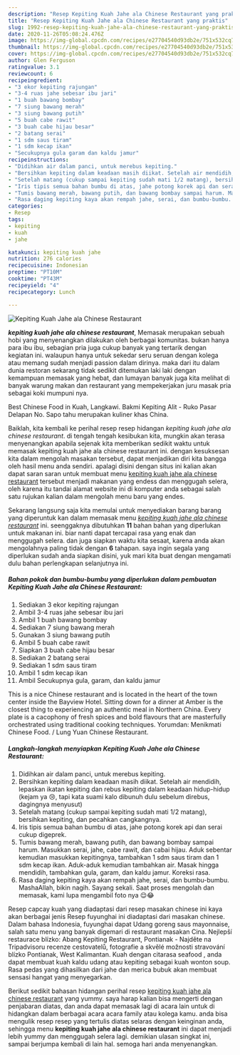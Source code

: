 ```yaml
---
description: "Resep Kepiting Kuah Jahe ala Chinese Restaurant yang praktis"
title: "Resep Kepiting Kuah Jahe ala Chinese Restaurant yang praktis"
slug: 1992-resep-kepiting-kuah-jahe-ala-chinese-restaurant-yang-praktis
date: 2020-11-26T05:08:24.476Z
image: https://img-global.cpcdn.com/recipes/e27704540d93db2e/751x532cq70/kepiting-kuah-jahe-ala-chinese-restaurant-foto-resep-utama.jpg
thumbnail: https://img-global.cpcdn.com/recipes/e27704540d93db2e/751x532cq70/kepiting-kuah-jahe-ala-chinese-restaurant-foto-resep-utama.jpg
cover: https://img-global.cpcdn.com/recipes/e27704540d93db2e/751x532cq70/kepiting-kuah-jahe-ala-chinese-restaurant-foto-resep-utama.jpg
author: Glen Ferguson
ratingvalue: 3.1
reviewcount: 6
recipeingredient:
- "3 ekor kepiting rajungan"
- "3-4 ruas jahe sebesar ibu jari"
- "1 buah bawang bombay"
- "7 siung bawang merah"
- "3 siung bawang putih"
- "5 buah cabe rawit"
- "3 buah cabe hijau besar"
- "2 batang serai"
- "1 sdm saus tiram"
- "1 sdm kecap ikan"
- "Secukupnya gula garam dan kaldu jamur"
recipeinstructions:
- "Didihkan air dalam panci, untuk merebus kepiting."
- "Bersihkan kepiting dalam keadaan masih diikat. Setelah air mendidih, lepaskan ikatan kepiting dan rebus kepiting dalam keadaan hidup-hidup (kejam ya 😢, tapi kata suami kalo dibunuh dulu sebelum direbus, dagingnya menyusut)"
- "Setelah matang (cukup sampai kepiting sudah mati 1/2 matang), bersihkan kepiting, dan pecahkan cangkangnya."
- "Iris tipis semua bahan bumbu di atas, jahe potong korek api dan serai cukup digeprek."
- "Tumis bawang merah, bawang putih, dan bawang bombay sampai harum. Masukkan serai, jahe, cabe rawit, dan cabai hijau. Aduk sebentar kemudian masukkan kepitingnya, tambahkan 1 sdm saus tiram dan 1 sdm kecap ikan. Aduk-aduk kemudian tambahkan air. Masak hingga mendidih, tambahkan gula, garam, dan kaldu jamur. Koreksi rasa."
- "Rasa daging kepiting kaya akan rempah jahe, serai, dan bumbu-bumbu. MashaAllah, bikin nagih. Sayang sekali. Saat proses mengolah dan memasak, kami lupa mengambil foto nya 😌😂"
categories:
- Resep
tags:
- kepiting
- kuah
- jahe

katakunci: kepiting kuah jahe 
nutrition: 276 calories
recipecuisine: Indonesian
preptime: "PT10M"
cooktime: "PT43M"
recipeyield: "4"
recipecategory: Lunch

---
```



![Kepiting Kuah Jahe ala Chinese Restaurant](https://img-global.cpcdn.com/recipes/e27704540d93db2e/751x532cq70/kepiting-kuah-jahe-ala-chinese-restaurant-foto-resep-utama.jpg)

<b><i>kepiting kuah jahe ala chinese restaurant</i></b>, Memasak merupakan sebuah hobi yang menyenangkan dilakukan oleh berbagai komunitas. bukan hanya para ibu ibu, sebagian pria juga cukup banyak yang tertarik dengan kegiatan ini. walaupun hanya untuk sekedar seru seruan dengan kolega atau memang sudah menjadi passion dalam dirinya. maka dari itu dalam dunia restoran sekarang tidak sedikit ditemukan laki laki dengan kemampuan memasak yang hebat, dan lumayan banyak juga kita melihat di banyak warung makan dan restaurant yang mempekerjakan juru masak pria sebagai koki mumpuni nya.

Best Chinese Food in Kuah, Langkawi. Bakmi Kepiting Alit - Ruko Pasar Delapan No. Sapo tahu merupakan kuliner khas China.

Baiklah, kita kembali ke perihal resep resep hidangan <i>kepiting kuah jahe ala chinese restaurant</i>. di tengah tengah kesibukan kita, mungkin akan terasa menyenangkan apabila sejenak kita memberikan sedikit waktu untuk memasak kepiting kuah jahe ala chinese restaurant ini. dengan kesuksesan kita dalam mengolah masakan tersebut, dapat menjadikan diri kita bangga oleh hasil menu anda sendiri. apalagi disini dengan situs ini kalian akan dapat saran saran untuk membuat menu <u>kepiting kuah jahe ala chinese restaurant</u> tersebut menjadi makanan yang endess dan menggugah selera, oleh karena itu tandai alamat website ini di komputer anda sebagai salah satu rujukan kalian dalam mengolah menu baru yang endes.


Sekarang langsung saja kita memulai untuk menyediakan barang barang yang diperuntuk kan dalam memasak menu <u><i>kepiting kuah jahe ala chinese restaurant</i></u> ini. seenggaknya dibutuhkan <b>11</b> bahan bahan yang diperlukan untuk makanan ini. biar nanti dapat tercapai rasa yang enak dan menggugah selera. dan juga siapkan waktu kita sesaat, karena anda akan mengolahnya paling tidak dengan <b>6</b> tahapan. saya ingin segala yang diperlukan sudah anda siapkan disini, yuk mari kita buat dengan mengamati dulu bahan perlengkapan selanjutnya ini.

<!--inarticleads1-->

##### Bahan pokok dan bumbu-bumbu yang diperlukan dalam pembuatan Kepiting Kuah Jahe ala Chinese Restaurant:

1. Sediakan 3 ekor kepiting rajungan
1. Ambil 3-4 ruas jahe sebesar ibu jari
1. Ambil 1 buah bawang bombay
1. Sediakan 7 siung bawang merah
1. Gunakan 3 siung bawang putih
1. Ambil 5 buah cabe rawit
1. Siapkan 3 buah cabe hijau besar
1. Sediakan 2 batang serai
1. Sediakan 1 sdm saus tiram
1. Ambil 1 sdm kecap ikan
1. Ambil Secukupnya gula, garam, dan kaldu jamur


This is a nice Chinese restaurant and is located in the heart of the town center inside the Bayview Hotel. Sitting down for a dinner at Amber is the closest thing to experiencing an authentic meal in Northern China. Every plate is a cacophony of fresh spices and bold flavours that are masterfully orchestrated using traditional cooking techniques. Yorumdan: Menikmati Chinese Food. / Lung Yuan Chinese Restaurant. 

<!--inarticleads2-->

##### Langkah-langkah menyiapkan Kepiting Kuah Jahe ala Chinese Restaurant:

1. Didihkan air dalam panci, untuk merebus kepiting.
1. Bersihkan kepiting dalam keadaan masih diikat. Setelah air mendidih, lepaskan ikatan kepiting dan rebus kepiting dalam keadaan hidup-hidup (kejam ya 😢, tapi kata suami kalo dibunuh dulu sebelum direbus, dagingnya menyusut)
1. Setelah matang (cukup sampai kepiting sudah mati 1/2 matang), bersihkan kepiting, dan pecahkan cangkangnya.
1. Iris tipis semua bahan bumbu di atas, jahe potong korek api dan serai cukup digeprek.
1. Tumis bawang merah, bawang putih, dan bawang bombay sampai harum. Masukkan serai, jahe, cabe rawit, dan cabai hijau. Aduk sebentar kemudian masukkan kepitingnya, tambahkan 1 sdm saus tiram dan 1 sdm kecap ikan. Aduk-aduk kemudian tambahkan air. Masak hingga mendidih, tambahkan gula, garam, dan kaldu jamur. Koreksi rasa.
1. Rasa daging kepiting kaya akan rempah jahe, serai, dan bumbu-bumbu. MashaAllah, bikin nagih. Sayang sekali. Saat proses mengolah dan memasak, kami lupa mengambil foto nya 😌😂


Resep capcay kuah yang diadaptasi dari resep masakan chinese ini kaya akan berbagai jenis Resep fuyunghai ini diadaptasi dari masakan chinese. Dalam bahasa Indonesia, fuyunghai dapat Udang goreng saus mayonnaise, salah satu menu yang banyak digemari di restaurant masakan Cina. Nejlepší restaurace blízko: Abang Kepiting Restaurant, Pontianak - Najděte na Tripadvisoru recenze cestovatelů, fotografie a skvělé možnosti stravování blízko Pontianak, West Kalimantan. Kuah dengan citarasa seafood , anda dapat membuat kuah kaldu udang atau kepiting sebagai kuah wonton soup. Rasa pedas yang dihasilkan dari jahe dan merica bubuk akan membuat sensasi hangat yang menyegarkan. 

Berikut sedikit bahasan hidangan perihal resep <u>kepiting kuah jahe ala chinese restaurant</u> yang yummy. saya harap kalian bisa mengerti dengan penjabaran diatas, dan anda dapat memasak lagi di acara lain untuk di hidangkan dalam berbagai acara acara family atau kolega kamu. anda bisa mengulik resep resep yang tertulis diatas selaras dengan keinginan anda, sehingga menu <b>kepiting kuah jahe ala chinese restaurant</b> ini dapat menjadi lebih yummy dan menggugah selera lagi. demikian ulasan singkat ini, sampai berjumpa kembali di lain hal. semoga hari anda menyenangkan.
